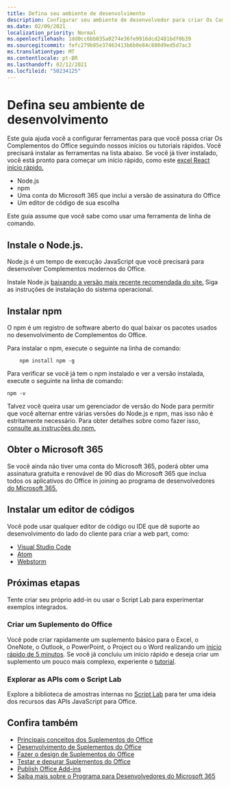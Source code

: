 ```yaml
---
title: Defina seu ambiente de desenvolvimento
description: Configurar seu ambiente de desenvolvedor para criar Os Complementos do Office.
ms.date: 02/09/2021
localization_priority: Normal
ms.openlocfilehash: 1dd0cc6bb035a0274e36fe9916dcd2481bdf0b39
ms.sourcegitcommit: fefc279b85e37463413b6b0e84c880d9ed5d7ac3
ms.translationtype: MT
ms.contentlocale: pt-BR
ms.lasthandoff: 02/12/2021
ms.locfileid: "50234125"
---
```

# <a name="set-up-your-development-environment"></a>Defina seu ambiente de desenvolvimento

Este guia ajuda você a configurar ferramentas para que você possa criar Os Complementos do Office seguindo nossos inícios ou tutoriais rápidos. Você precisará instalar as ferramentas na lista abaixo. Se você já tiver instalado, você está pronto para começar um início rápido, como este [excel React início rápido.](../quickstarts/excel-quickstart-react.md)

- Node.js
- npm
- Uma conta do Microsoft 365 que inclui a versão de assinatura do Office
- Um editor de código de sua escolha

Este guia assume que você sabe como usar uma ferramenta de linha de comando. 

## <a name="install-nodejs"></a>Instale o Node.js.

Node.js é um tempo de execução JavaScript que você precisará para desenvolver Complementos modernos do Office.

Instale Node.js [baixando a versão mais recente recomendada do site.](https://nodejs.org) Siga as instruções de instalação do sistema operacional.

## <a name="install-npm"></a>Instalar npm

O npm é um registro de software aberto do qual baixar os pacotes usados no desenvolvimento de Complementos do Office.

Para instalar o npm, execute o seguinte na linha de comando:

```command&nbsp;line
    npm install npm -g
```

Para verificar se você já tem o npm instalado e ver a versão instalada, execute o seguinte na linha de comando:

```command&nbsp;line
npm -v
```

Talvez você queira usar um gerenciador de versão do Node para permitir que você alternar entre várias versões do Node.js e npm, mas isso não é estritamente necessário. Para obter detalhes sobre como fazer isso, [consulte as instruções do npm.](https://docs.npmjs.com/downloading-and-installing-node-js-and-npm)

## <a name="get-microsoft-365"></a>Obter o Microsoft 365

Se você ainda não tiver uma conta do Microsoft 365, poderá obter uma assinatura gratuita e renovável de 90 dias do Microsoft 365 que inclua todos os aplicativos do Office in joining ao programa de desenvolvedores [do Microsoft 365.](https://developer.microsoft.com/office/dev-program)

## <a name="install-a-code-editor"></a>Instalar um editor de códigos

Você pode usar qualquer editor de código ou IDE que dê suporte ao desenvolvimento do lado do cliente para criar a web part, como:

- [Visual Studio Code](https://code.visualstudio.com/)
- [Atom](https://atom.io)
- [Webstorm](https://www.jetbrains.com/webstorm)

## <a name="next-steps"></a>Próximas etapas

Tente criar seu próprio add-in ou usar o Script Lab para experimentar exemplos integrados.

### <a name="create-an-office-add-in"></a>Criar um Suplemento do Office

Você pode criar rapidamente um suplemento básico para o Excel, o OneNote, o Outlook, o PowerPoint, o Project ou o Word realizando um [início rápido de 5 minutos](../index.yml). Se você já concluiu um início rápido e deseja criar um suplemento um pouco mais complexo, experiente o [tutorial](../index.yml).

### <a name="explore-the-apis-with-script-lab"></a>Explorar as APIs com o Script Lab

Explore a biblioteca de amostras internas no [Script Lab](explore-with-script-lab.md) para ter uma ideia dos recursos das APIs JavaScript para Office.

## <a name="see-also"></a>Confira também

- [Principais conceitos dos Suplementos do Office](../overview/core-concepts-office-add-ins.md)
- [Desenvolvimento de Suplementos do Office ](../develop/develop-overview.md)
- [Fazer o design de Suplementos do Office](../design/add-in-design.md)
- [Testar e depurar Suplementos do Office](../testing/test-debug-office-add-ins.md)
- [Publish Office Add-ins](../publish/publish.md)
- [Saiba mais sobre o Programa para Desenvolvedores do Microsoft 365](https://developer.microsoft.com/microsoft-365/dev-program)